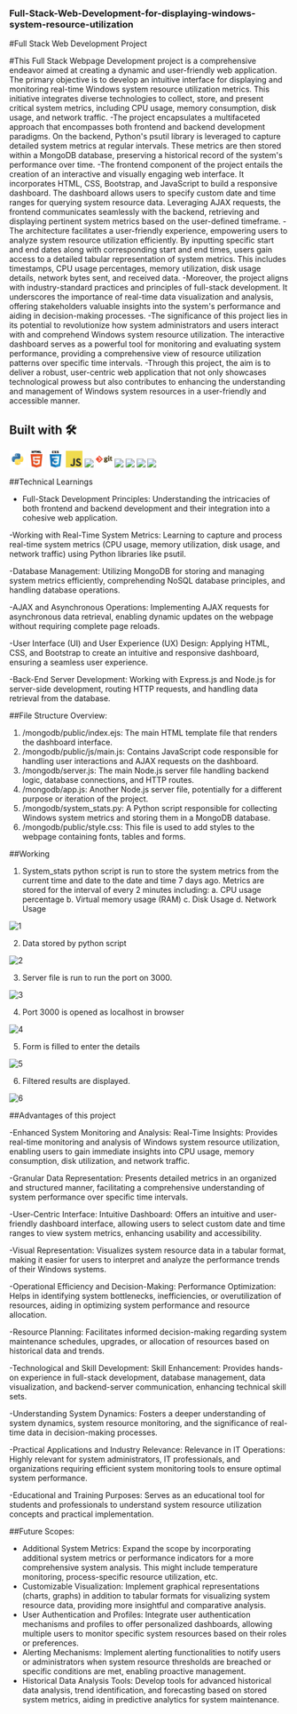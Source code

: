 ### Full-Stack-Web-Development-for-displaying-windows-system-resource-utilization
#Full Stack Web Development Project

#This Full Stack Webpage Development project is a comprehensive endeavor aimed at creating a dynamic and user-friendly web application. The primary objective is to develop an intuitive interface for displaying and monitoring real-time Windows system resource utilization metrics. This initiative integrates diverse technologies to collect, store, and present critical system metrics, including CPU usage, memory consumption, disk usage, and network traffic.
-The project encapsulates a multifaceted approach that encompasses both frontend and backend development paradigms. On the backend, Python's psutil library is leveraged to capture detailed system metrics at regular intervals. These metrics are then stored within a MongoDB database, preserving a historical record of the system's performance over time.
-The frontend component of the project entails the creation of an interactive and visually engaging web interface. It incorporates HTML, CSS, Bootstrap, and JavaScript to build a responsive dashboard. The dashboard allows users to specify custom date and time ranges for querying system resource data. Leveraging AJAX requests, the frontend communicates seamlessly with the backend, retrieving and displaying pertinent system metrics based on the user-defined timeframe.
-The architecture facilitates a user-friendly experience, empowering users to analyze system resource utilization efficiently. By inputting specific start and end dates along with corresponding start and end times, users gain access to a detailed tabular representation of system metrics. This includes timestamps, CPU usage percentages, memory utilization, disk usage details, network bytes sent, and received data.
-Moreover, the project aligns with industry-standard practices and principles of full-stack development. It underscores the importance of real-time data visualization and analysis, offering stakeholders valuable insights into the system's performance and aiding in decision-making processes.
-The significance of this project lies in its potential to revolutionize how system administrators and users interact with and comprehend Windows system resource utilization. The interactive dashboard serves as a powerful tool for monitoring and evaluating system performance, providing a comprehensive view of resource utilization patterns over specific time intervals.
-Through this project, the aim is to deliver a robust, user-centric web application that not only showcases technological prowess but also contributes to enhancing the understanding and management of Windows system resources in a user-friendly and accessible manner.

## Built with 🛠️
<code><img height="30" src="https://raw.githubusercontent.com/github/explore/80688e429a7d4ef2fca1e82350fe8e3517d3494d/topics/python/python.png"></code>
<code><img height="30" src="https://raw.githubusercontent.com/github/explore/80688e429a7d4ef2fca1e82350fe8e3517d3494d/topics/html/html.png"></code>
<code><img height="30" src="https://raw.githubusercontent.com/github/explore/80688e429a7d4ef2fca1e82350fe8e3517d3494d/topics/css/css.png"></code>
<code><img height="30" src="https://raw.githubusercontent.com/github/explore/80688e429a7d4ef2fca1e82350fe8e3517d3494d/topics/javascript/javascript.png"></code>
<code><img height="30" src="https://github.com/tomchen/stack-icons/raw/master/logos/bootstrap.svg"></code>
<code><img height="30" src="https://raw.githubusercontent.com/github/explore/80688e429a7d4ef2fca1e82350fe8e3517d3494d/topics/git/git.png"></code>
<code><img height="30" src="https://github.com/LakshayGupta11/Full-Stack-Web-Development-for-displaying-windows-system-resource-utilization/assets/140741956/e29cb89d-e8c3-4829-8089-a3fcf841e018"></code>
<code><img height="30" src="https://github.com/LakshayGupta11/Full-Stack-Web-Development-for-displaying-windows-system-resource-utilization/assets/140741956/068d9123-dae6-4200-9bb0-2a1622ab683e"></code>
<code><img height="30" src="https://github.com/LakshayGupta11/Full-Stack-Web-Development-for-displaying-windows-system-resource-utilization/assets/140741956/37f3cd45-73b2-416b-a744-b37f3e2d9109"></code>
<code><img height="30" src="https://github.com/LakshayGupta11/Full-Stack-Web-Development-for-displaying-windows-system-resource-utilization/assets/140741956/98ed9f9e-7705-43ee-a0bc-f5694c32763a"></code>


##Technical Learnings
- Full-Stack Development Principles: Understanding the intricacies of both frontend and backend development and their integration into a cohesive web application.

-Working with Real-Time System Metrics: Learning to capture and process real-time system metrics (CPU usage, memory utilization, disk usage, and network traffic) using Python libraries like psutil.

-Database Management: Utilizing MongoDB for storing and managing system metrics efficiently, comprehending NoSQL database principles, and handling database operations.

-AJAX and Asynchronous Operations: Implementing AJAX requests for asynchronous data retrieval, enabling dynamic updates on the webpage without requiring complete page reloads.

-User Interface (UI) and User Experience (UX) Design: Applying HTML, CSS, and Bootstrap to create an intuitive and responsive dashboard, ensuring a seamless user experience.

-Back-End Server Development: Working with Express.js and Node.js for server-side development, routing HTTP requests, and handling data retrieval from the database.

##File Structure Overview:
1. /mongodb/public/index.ejs: The main HTML template file that renders the dashboard interface.
2. /mongodb/public/js/main.js: Contains JavaScript code responsible for handling user interactions and AJAX requests on the dashboard.
3. /mongodb/server.js: The main Node.js server file handling backend logic, database connections, and HTTP routes.
4. /mongodb/app.js: Another Node.js server file, potentially for a different purpose or iteration of the project.
5. /mongodb/system_stats.py: A Python script responsible for collecting Windows system metrics and storing them in a MongoDB database.
6. /mongodb/public/style.css: This file is used to add styles to the webpage containing fonts, tables and forms.

##Working

1.	System_stats python script is run to store the system metrics from the current time and date to the date and time 7 days ago. Metrics are stored for the interval of every 2 minutes including:
a.	CPU usage percentage
b.	Virtual memory usage (RAM)
c.	Disk Usage 
d.	Network Usage
 
![1](https://github.com/LakshayGupta11/Full-Stack-Web-Development-for-displaying-windows-system-resource-utilization/assets/140741956/7764e5db-cfa6-40a6-8dfe-d83bfbf056cc)

2.	Data stored by python script
 
![2](https://github.com/LakshayGupta11/Full-Stack-Web-Development-for-displaying-windows-system-resource-utilization/assets/140741956/aa95e63f-ee68-40c5-be39-a91955c8e393)


3.	Server file is run to run the port on 3000.
 
 ![3](https://github.com/LakshayGupta11/Full-Stack-Web-Development-for-displaying-windows-system-resource-utilization/assets/140741956/adedc1d2-d682-4b8d-950a-6f2ca6224357)


4.	Port 3000 is opened as localhost in browser

![4](https://github.com/LakshayGupta11/Full-Stack-Web-Development-for-displaying-windows-system-resource-utilization/assets/140741956/a571a722-aacf-4f5e-9afc-b1f1311bf833)


5.	Form is filled to enter the details
 
![5](https://github.com/LakshayGupta11/Full-Stack-Web-Development-for-displaying-windows-system-resource-utilization/assets/140741956/0c5eb9e4-dc73-4c0f-8812-ebd8533cb1ba)


6.	Filtered results are displayed.

![6](https://github.com/LakshayGupta11/Full-Stack-Web-Development-for-displaying-windows-system-resource-utilization/assets/140741956/d0b74cf2-cff8-4fa2-8429-39dc03970b20)


##Advantages of this project

-Enhanced System Monitoring and Analysis:
Real-Time Insights: Provides real-time monitoring and analysis of Windows system resource utilization, enabling users to gain immediate insights into CPU usage, memory consumption, disk utilization, and network traffic.

-Granular Data Representation:
Presents detailed metrics in an organized and structured manner, facilitating a comprehensive understanding of system performance over specific time intervals.

-User-Centric Interface:
Intuitive Dashboard: Offers an intuitive and user-friendly dashboard interface, allowing users to select custom date and time ranges to view system metrics, enhancing usability and accessibility.

-Visual Representation:
Visualizes system resource data in a tabular format, making it easier for users to interpret and analyze the performance trends of their Windows systems.

-Operational Efficiency and Decision-Making:
Performance Optimization: Helps in identifying system bottlenecks, inefficiencies, or overutilization of resources, aiding in optimizing system performance and resource allocation.

-Resource Planning:
Facilitates informed decision-making regarding system maintenance schedules, upgrades, or allocation of resources based on historical data and trends.

-Technological and Skill Development:
Skill Enhancement: Provides hands-on experience in full-stack development, database management, data visualization, and backend-server communication, enhancing technical skill sets.

-Understanding System Dynamics:
Fosters a deeper understanding of system dynamics, system resource monitoring, and the significance of real-time data in decision-making processes.

-Practical Applications and Industry Relevance:
Relevance in IT Operations: Highly relevant for system administrators, IT professionals, and organizations requiring efficient system monitoring tools to ensure optimal system performance.

-Educational and Training Purposes:
Serves as an educational tool for students and professionals to understand system resource utilization concepts and practical implementation.

##Future Scopes:
- Additional System Metrics: Expand the scope by incorporating additional system metrics or performance indicators for a more comprehensive system analysis. This might include temperature monitoring, process-specific resource utilization, etc.
- Customizable Visualization: Implement graphical representations (charts, graphs) in addition to tabular formats for visualizing system resource data, providing more insightful and comparative analysis.
- User Authentication and Profiles: Integrate user authentication mechanisms and profiles to offer personalized dashboards, allowing multiple users to monitor specific system resources based on their roles or preferences.
- Alerting Mechanisms: Implement alerting functionalities to notify users or administrators when system resource thresholds are breached or specific conditions are met, enabling proactive management.
- Historical Data Analysis Tools: Develop tools for advanced historical data analysis, trend identification, and forecasting based on stored system metrics, aiding in predictive analytics for system maintenance.
